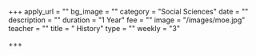 +++
apply_url = ""
bg_image = ""
category = "Social Sciences"
date = ""
description = ""
duration = "1 Year"
fee = ""
image = "/images/moe.jpg"
teacher = ""
title = " History"
type = ""
weekly = "3"

+++

